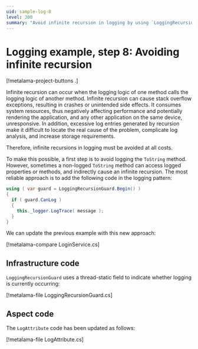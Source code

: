 ```yaml
---
uid: sample-log-8
level: 300
summary: "Avoid infinite recursion in logging by using `LoggingRecursionGuard` to prevent stack overflow and performance issues."
---
```


# Logging example, step 8: Avoiding infinite recursion

[!metalama-project-buttons .]

Infinite recursion can occur when the logging logic of one method calls the logging logic of another method. Infinite
recursion can cause stack overflow exceptions, resulting in crashes or unintended side effects. It consumes system
resources, thus negatively affecting performance and potentially rendering the application, and any other application on
the same device, unresponsive. In addition, excessive log entries generated by recursion make it difficult to locate the
real cause of the problem, complicate log analysis, and increase storage requirements.

Therefore, infinite recursions in logging must be avoided at all costs.

To make this possible, a first step is to avoid logging the `ToString` method. However, sometimes a
non-logged `ToString` method can access logged properties or methods, and indirectly cause an infinite recursion. The
most reliable approach is to add the following code in the logging pattern:

```cs
using ( var guard = LoggingRecursionGuard.Begin() )
{
  if ( guard.CanLog )
  {
    this._logger.LogTrace( message );
  }
}
```

We can update the previous example with this new approach:

[!metalama-compare LoginService.cs]

## Infrastructure code

`LoggingRecursionGuard` uses a thread-static field to indicate whether logging is currently occurring:

[!metalama-file LoggingRecursionGuard.cs]

## Aspect code

The `LogAttribute` code has been updated as follows:

[!metalama-file LogAttribute.cs]

